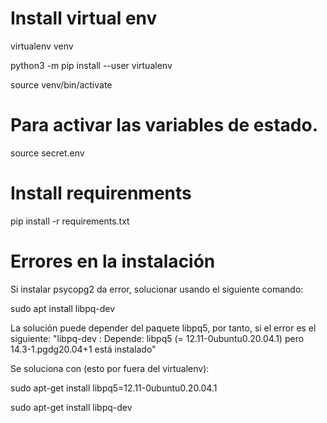 # Install virtual env
virtualenv venv

python3 -m pip install --user virtualenv

source venv/bin/activate



# Para activar las variables de estado. 
source secret.env 



# Install requirenments
pip install -r requirements.txt 


# Errores en la instalación
Si instalar psycopg2 da error, solucionar usando el siguiente comando:

sudo apt install libpq-dev

La solución puede depender del paquete libpq5, por tanto, si el error es el siguiente: 
 "libpq-dev : Depende: libpq5 (= 12.11-0ubuntu0.20.04.1) pero 14.3-1.pgdg20.04+1 está instalado"
 
Se soluciona con (esto por fuera del virtualenv): 

sudo apt-get install libpq5=12.11-0ubuntu0.20.04.1

sudo apt-get install libpq-dev 

